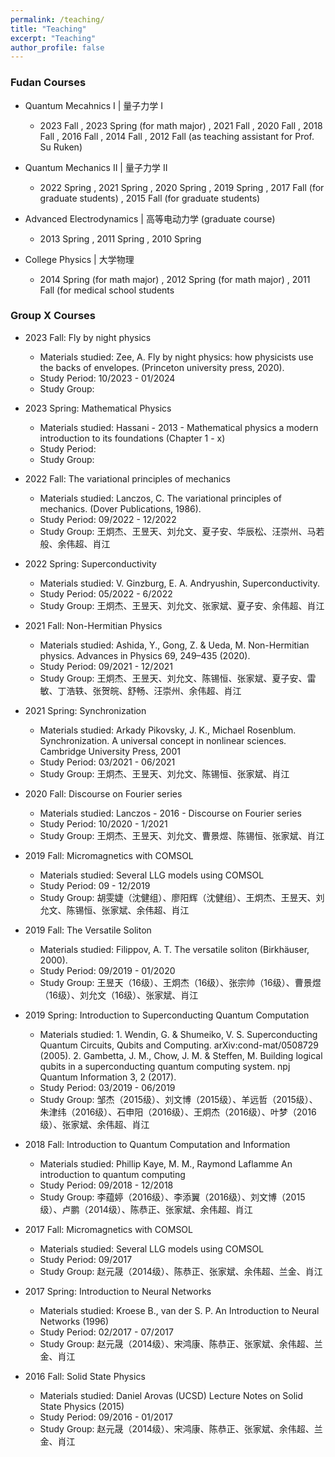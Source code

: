 ```yaml
---
permalink: /teaching/
title: "Teaching"
excerpt: "Teaching"
author_profile: false
---
```


### Fudan Courses

* Quantum Mecahnics I | 量子力学 I 
  * 2023 Fall , 2023 Spring (for math major) , 2021 Fall , 2020 Fall , 2018 Fall , 2016 Fall , 2014 Fall , 2012 Fall (as teaching assistant for Prof. Su Ruken)

* Quantum Mechanics II | 量子力学 II 
  * 2022 Spring , 2021 Spring , 2020 Spring , 2019 Spring , 2017 Fall (for graduate students) , 2015 Fall (for graduate students)

* Advanced Electrodynamics | 高等电动力学 (graduate course) 
  * 2013 Spring , 2011 Spring , 2010 Spring

* College Physics | 大学物理 
  * 2014 Spring (for math major) , 2012 Spring (for math major) , 2011 Fall (for medical school students

### Group X Courses

* 2023 Fall: Fly by night physics
  * Materials studied: Zee, A. Fly by night physics: how physicists use the backs of envelopes. (Princeton university press, 2020).
  * Study Period: 10/2023 - 01/2024 
  * Study Group:  

* 2023 Spring: Mathematical Physics
  * Materials studied: Hassani - 2013 - Mathematical physics a modern introduction to its foundations (Chapter 1 - x)
  * Study Period: 
  * Study Group:

* 2022 Fall: The variational principles of mechanics 
  * Materials studied: Lanczos, C. The variational principles of mechanics. (Dover Publications, 1986).  
  * Study Period: 09/2022 - 12/2022 
  * Study Group:  王炯杰、王昱天、刘允文、夏子安、华辰松、汪崇州、马若般、余伟超、肖江 
* 2022 Spring: Superconductivity 
  * Materials studied: V. Ginzburg, E. A. Andryushin, Superconductivity.  
  * Study Period: 05/2022 - 6/2022 
  * Study Group:  王炯杰、王昱天、刘允文、张家斌、夏子安、余伟超、肖江
* 2021 Fall: Non-Hermitian Physics
  * Materials studied: Ashida, Y., Gong, Z. & Ueda, M. Non-Hermitian physics. Advances in Physics 69, 249–435 (2020).
  * Study Period: 09/2021 - 12/2021 
  * Study Group:  王炯杰、王昱天、刘允文、陈锡恒、张家斌、夏子安、雷敏、丁浩轶、张贺皖、舒畅、汪崇州、余伟超、肖江
* 2021 Spring: Synchronization 
  * Materials studied: Arkady Pikovsky, J. K., Michael Rosenblum.  Synchronization. A universal concept in nonlinear sciences.  Cambridge University Press, 2001 
  * Study Period: 03/2021 - 06/2021 
  * Study Group:  王炯杰、王昱天、刘允文、陈锡恒、张家斌、肖江
* 2020 Fall: Discourse on Fourier series 
  * Materials studied: Lanczos - 2016 - Discourse on Fourier series 
  * Study Period: 10/2020 - 1/2021 
  * Study Group:  王炯杰、王昱天、刘允文、曹景煜、陈锡恒、张家斌、肖江
* 2019 Fall: Micromagnetics with COMSOL 
  * Materials studied: Several LLG models using COMSOL 
  * Study Period: 09 - 12/2019 
  * Study Group:  胡雯婕（沈健组）、廖阳辉（沈健组）、王炯杰、王昱天、刘允文、陈锡恒、张家斌、余伟超、肖江
* 2019 Fall: The Versatile Soliton 
  * Materials studied: Filippov, A. T.  The versatile soliton (Birkhäuser, 2000).  
  * Study Period: 09/2019 - 01/2020 
  * Study Group:  王昱天（16级）、王炯杰（16级）、张宗帅（16级）、曹景煜（16级）、刘允文（16级）、张家斌、肖江
* 2019 Spring: Introduction to Superconducting Quantum Computation
  * Materials studied: 1. Wendin, G. & Shumeiko, V. S.  Superconducting Quantum Circuits, Qubits and Computing. arXiv:cond-mat/0508729 (2005).  2. Gambetta, J. M., Chow, J. M. & Steffen, M.  Building logical qubits in a superconducting quantum computing system. npj Quantum Information 3, 2 (2017).  
  * Study Period: 03/2019 - 06/2019 
  * Study Group:  邹杰（2015级）、刘文博（2015级）、羊远哲（2015级）、朱津纬（2016级）、石申阳（2016级）、王炯杰（2016级）、叶梦（2016级）、张家斌、余伟超、肖江
* 2018 Fall: Introduction to Quantum Computation and Information
  * Materials studied: Phillip Kaye, M. M., Raymond Laflamme An introduction to quantum computing 
  * Study Period: 09/2018 - 12/2018 
  * Study Group:  李蕴婷（2016级）、李添翼（2016级）、刘文博（2015级）、卢鹏（2014级）、陈恭正、张家斌、余伟超、肖江
* 2017 Fall: Micromagnetics with COMSOL 
  * Materials studied: Several LLG models using COMSOL 
  * Study Period: 09/2017 
  * Study Group:  赵元晟（2014级）、陈恭正、张家斌、余伟超、兰金、肖江
* 2017 Spring: Introduction to Neural Networks 
  * Materials studied: Kroese B.,  van der S. P.  An Introduction to Neural Networks  (1996) 
  * Study Period: 02/2017 - 07/2017 
  * Study Group:  赵元晟（2014级）、宋鸿康、陈恭正、张家斌、余伟超、兰金、肖江
* 2016 Fall: Solid State Physics 
  * Materials studied: Daniel Arovas (UCSD) Lecture Notes on Solid State Physics (2015) 
  * Study Period: 09/2016 - 01/2017 
  * Study Group:  赵元晟（2014级）、宋鸿康、陈恭正、张家斌、余伟超、兰金、肖江